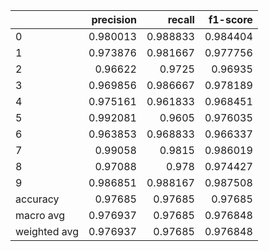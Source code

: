 |              |   precision |   recall |   f1-score |
|:-------------|------------:|---------:|-----------:|
| 0            |    0.980013 | 0.988833 |   0.984404 |
| 1            |    0.973876 | 0.981667 |   0.977756 |
| 2            |    0.96622  | 0.9725   |   0.96935  |
| 3            |    0.969856 | 0.986667 |   0.978189 |
| 4            |    0.975161 | 0.961833 |   0.968451 |
| 5            |    0.992081 | 0.9605   |   0.976035 |
| 6            |    0.963853 | 0.968833 |   0.966337 |
| 7            |    0.99058  | 0.9815   |   0.986019 |
| 8            |    0.97088  | 0.978    |   0.974427 |
| 9            |    0.986851 | 0.988167 |   0.987508 |
| accuracy     |    0.97685  | 0.97685  |   0.97685  |
| macro avg    |    0.976937 | 0.97685  |   0.976848 |
| weighted avg |    0.976937 | 0.97685  |   0.976848 |